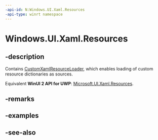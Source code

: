 ```yaml
---
-api-id: N:Windows.UI.Xaml.Resources
-api-type: winrt namespace
---
```


# Windows.UI.Xaml.Resources

## -description

Contains [CustomXamlResourceLoader](customxamlresourceloader.md), which enables loading of custom resource dictionaries as sources.

Equivalent **WinUI 2 API for UWP**: [Microsoft.UI.Xaml.Resources](/windows/winui/api/microsoft.ui.xaml.resources).

## -remarks

## -examples

## -see-also
